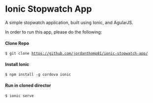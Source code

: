 # Ionic Stopwatch App
A simple stopwatch application, built using Ionic, and AgularJS. 

In order to run this app, please do the following:

<h4>Clone Repo</h4>

<code>$ git clone https://github.com/jordanthomp81/ionic-stopwatch-app/</code>

<h4>Install Ionic</h4>

<code>$ npm install -g cordova ionic</code>

<h4>Run in cloned director</h4>

<code>$ ionic serve</code>
